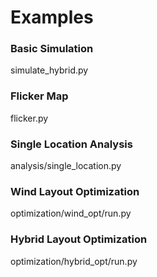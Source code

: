 # Examples

### Basic Simulation
simulate_hybrid.py

### Flicker Map
flicker.py

### Single Location Analysis
analysis/single_location.py

### Wind Layout Optimization
optimization/wind_opt/run.py

### Hybrid Layout Optimization
optimization/hybrid_opt/run.py
